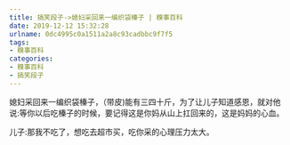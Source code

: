 ```yaml
---
title: 搞笑段子->媳妇采回来一编织袋榛子 | 糗事百科
date: 2019-12-12 15:32:28
urlname: 0dc4995c0a1511a2a8c93cadbbc9f7f5
tags: 
- 糗事百科
categories:
- 糗事百科
- 搞笑段子
---
```

媳妇采回来一编织袋榛子，（带皮)能有三四十斤，为了让儿子知道感恩，就对他说:等你以后吃榛子的时候，要记得这是你妈从山上扛回来的，这是妈妈的心血。

儿子:那我不吃了，想吃去超市买，吃你采的心理压力太大。


